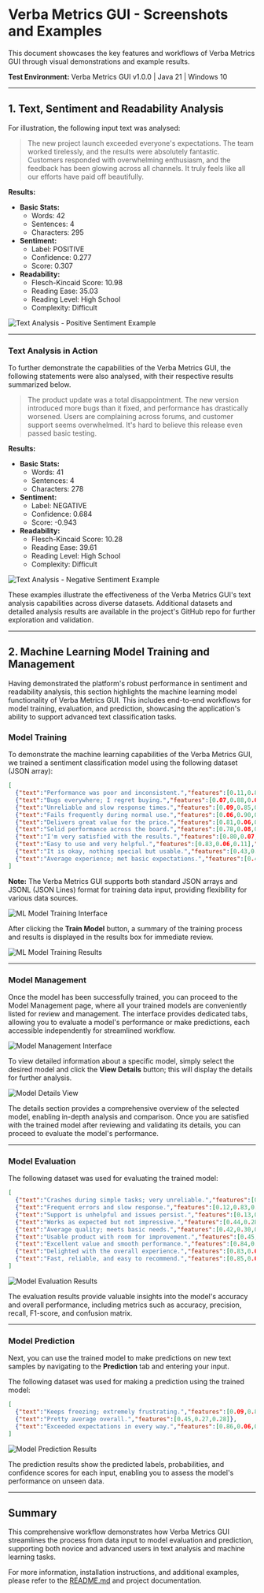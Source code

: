 # Verba Metrics GUI - Screenshots and Examples

This document showcases the key features and workflows of Verba Metrics GUI through visual demonstrations and example results.

**Test Environment:** Verba Metrics GUI v1.0.0 | Java 21 | Windows 10

---

## 1. Text, Sentiment and Readability Analysis

For illustration, the following input text was analysed:

> The new project launch exceeded everyone's expectations. The team worked tirelessly, and the results were absolutely fantastic. Customers responded with overwhelming enthusiasm, and the feedback has been glowing across all channels. It truly feels like all our efforts have paid off beautifully.

**Results:**
- **Basic Stats:**
  - Words: 42
  - Sentences: 4
  - Characters: 295
- **Sentiment:**
  - Label: POSITIVE
  - Confidence: 0.277
  - Score: 0.307
- **Readability:**
  - Flesch-Kincaid Score: 10.98
  - Reading Ease: 35.03
  - Reading Level: High School
  - Complexity: Difficult

![Text Analysis - Positive Sentiment Example](docs/screenshots/text-analysis-positive.png)

---

### Text Analysis in Action

To further demonstrate the capabilities of the Verba Metrics GUI, the following statements were also analysed, with their respective results summarized below.

> The product update was a total disappointment. The new version introduced more bugs than it fixed, and performance has drastically worsened. Users are complaining across forums, and customer support seems overwhelmed. It's hard to believe this release even passed basic testing.

**Results:**
- **Basic Stats:**
  - Words: 41
  - Sentences: 4
  - Characters: 278
- **Sentiment:**
  - Label: NEGATIVE
  - Confidence: 0.684
  - Score: -0.943
- **Readability:**
  - Flesch-Kincaid Score: 10.28
  - Reading Ease: 39.61
  - Reading Level: High School
  - Complexity: Difficult

![Text Analysis - Negative Sentiment Example](docs/screenshots/text-analysis-negative.png)

These examples illustrate the effectiveness of the Verba Metrics GUI's text analysis capabilities across diverse datasets. Additional datasets and detailed analysis results are available in the project's GitHub repo for further exploration and validation.

---

## 2. Machine Learning Model Training and Management

Having demonstrated the platform's robust performance in sentiment and readability analysis, this section highlights the machine learning model functionality of Verba Metrics GUI. This includes end-to-end workflows for model training, evaluation, and prediction, showcasing the application's ability to support advanced text classification tasks.

### Model Training

To demonstrate the machine learning capabilities of the Verba Metrics GUI, we trained a sentiment classification model using the following dataset (JSON array):

```json
[
  {"text":"Performance was poor and inconsistent.","features":[0.11,0.83,0.06],"label":"negative"},
  {"text":"Bugs everywhere; I regret buying.","features":[0.07,0.88,0.05],"label":"negative"},
  {"text":"Unreliable and slow response times.","features":[0.09,0.85,0.06],"label":"negative"},
  {"text":"Fails frequently during normal use.","features":[0.06,0.90,0.04],"label":"negative"},
  {"text":"Delivers great value for the price.","features":[0.81,0.06,0.13],"label":"positive"},
  {"text":"Solid performance across the board.","features":[0.78,0.08,0.14],"label":"positive"},
  {"text":"I'm very satisfied with the results.","features":[0.80,0.07,0.13],"label":"positive"},
  {"text":"Easy to use and very helpful.","features":[0.83,0.06,0.11],"label":"positive"},
  {"text":"It is okay, nothing special but usable.","features":[0.43,0.28,0.29],"label":"neutral"},
  {"text":"Average experience; met basic expectations.","features":[0.41,0.29,0.30],"label":"neutral"}
]
```

**Note:** The Verba Metrics GUI supports both standard JSON arrays and JSONL (JSON Lines) format for training data input, providing flexibility for various data sources.

![ML Model Training Interface](docs/screenshots/ml-training-interface.png)

After clicking the **Train Model** button, a summary of the training process and results is displayed in the results box for immediate review.

![ML Model Training Results](docs/screenshots/ml-training-results.png)

---

### Model Management

Once the model has been successfully trained, you can proceed to the Model Management page, where all your trained models are conveniently listed for review and management. The interface provides dedicated tabs, allowing you to evaluate a model's performance or make predictions, each accessible independently for streamlined workflow.

![Model Management Interface](docs/screenshots/model-management.png)

To view detailed information about a specific model, simply select the desired model and click the **View Details** button; this will display the details for further analysis.

![Model Details View](docs/screenshots/model-details.png)

The details section provides a comprehensive overview of the selected model, enabling in-depth analysis and comparison. Once you are satisfied with the trained model after reviewing and validating its details, you can proceed to evaluate the model's performance.

---

### Model Evaluation

The following dataset was used for evaluating the trained model:

```json
[
  {"text":"Crashes during simple tasks; very unreliable.","features":[0.10,0.86,0.04],"label":"negative"},
  {"text":"Frequent errors and slow response.","features":[0.12,0.83,0.05],"label":"negative"},
  {"text":"Support is unhelpful and issues persist.","features":[0.13,0.82,0.05],"label":"negative"},
  {"text":"Works as expected but not impressive.","features":[0.44,0.28,0.28],"label":"neutral"},
  {"text":"Average quality; meets basic needs.","features":[0.42,0.30,0.28],"label":"neutral"},
  {"text":"Usable product with room for improvement.","features":[0.45,0.27,0.28],"label":"neutral"},
  {"text":"Excellent value and smooth performance.","features":[0.84,0.07,0.09],"label":"positive"},
  {"text":"Delighted with the overall experience.","features":[0.83,0.07,0.10],"label":"positive"},
  {"text":"Fast, reliable, and easy to recommend.","features":[0.85,0.06,0.09],"label":"positive"}
]
```

![Model Evaluation Results](docs/screenshots/model-evaluation.png)

The evaluation results provide valuable insights into the model's accuracy and overall performance, including metrics such as accuracy, precision, recall, F1-score, and confusion matrix.

---

### Model Prediction

Next, you can use the trained model to make predictions on new text samples by navigating to the **Prediction** tab and entering your input.

The following dataset was used for making a prediction using the trained model:

```json
[
  {"text":"Keeps freezing; extremely frustrating.","features":[0.09,0.86,0.05]},
  {"text":"Pretty average overall.","features":[0.45,0.27,0.28]},
  {"text":"Exceeded expectations in every way.","features":[0.86,0.06,0.08]}
]
```

![Model Prediction Results](docs/screenshots/model-prediction.png)

The prediction results show the predicted labels, probabilities, and confidence scores for each input, enabling you to assess the model's performance on unseen data.

---

## Summary

This comprehensive workflow demonstrates how Verba Metrics GUI streamlines the process from data input to model evaluation and prediction, supporting both novice and advanced users in text analysis and machine learning tasks.

For more information, installation instructions, and additional examples, please refer to the [README.md](README.md) and project documentation.
